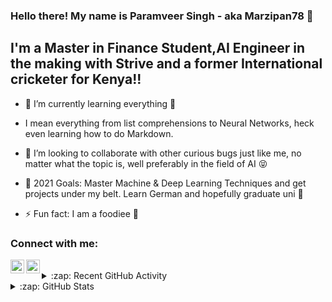 ### Hello there! My name is Paramveer Singh - aka Marzipan78 👋


## I'm a Master in Finance Student,AI Engineer in the making with Strive and a former International cricketer for Kenya!!


- 🌱 I’m currently learning everything 🤣
- I mean everything from list comprehensions to Neural Networks, heck even learning how to do Markdown.
- 👯 I’m looking to collaborate with other curious bugs just like me, no matter what the topic is, well preferably in the field of AI 😝
- 🥅 2021 Goals: Master Machine & Deep Learning Techniques and get projects under my belt. Learn German and hopefully graduate uni 🙌

- ⚡ Fun fact: I am a foodiee 🐼


### Connect with me:


[<img align="left" alt="paramveer-singh07 | LinkedIn" width="22px" src="https://cdn.jsdelivr.net/npm/simple-icons@v3/icons/linkedin.svg" />][linkedin]
[<img align="left" alt="a_slygabru/ | Instagram" width="22px" src="https://cdn.jsdelivr.net/npm/simple-icons@v3/icons/instagram.svg" />][instagram]

<br />



<details>
  <summary>:zap: Recent GitHub Activity</summary>
  
<!--START_SECTION:activity-->

<!--END_SECTION:activity-->

</details>

<details>
  <summary>:zap: GitHub Stats</summary>

  <img align="left" alt="Marzipan78's GitHub Stats" src="https://github-readme-stats.codestackr.vercel.app/api?username=Marzipan78&show_icons=true&hide_border=true" />

</details>


[instagram]: https://instagram.com/a_slygabru/
[linkedin]: https://www.linkedin.com/in/paramveer-singh07/

